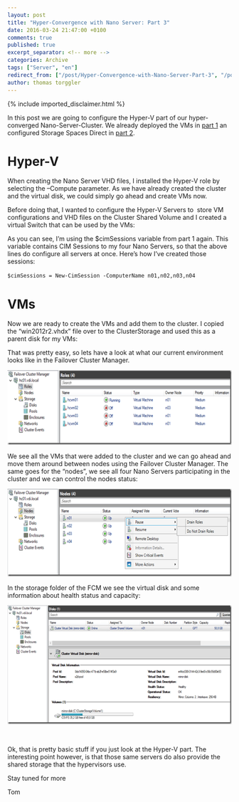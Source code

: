 ```yaml
---
layout: post
title: "Hyper-Convergence with Nano Server: Part 3"
date: 2016-03-24 21:47:00 +0100
comments: true
published: true
excerpt_separator: <!-- more -->
categories: Archive
tags: ["Server", "en"]
redirect_from: ["/post/Hyper-Convergence-with-Nano-Server-Part-3", "/post/hyper-convergence-with-nano-server-part-3"]
author: thomas torggler
---
```

<!-- more -->
{% include imported_disclaimer.html %}
<p>In this post we are going to configure the Hyper-V part of our hyper-converged Nano-Server-Cluster. We already deployed the VMs in <a href="/post/Hyper-Convergence-with-Nano-Server-Part-1.aspx" target="_blank">part 1</a> an configured Storage Spaces Direct in <a href="/post/Hyper-Convergence-with-Nano-Server-Part-2.aspx" target="_blank">part 2</a>.</p> <h1></h1> <h1>Hyper-V</h1> <p>When creating the Nano Server VHD files, I installed the Hyper-V role by selecting the –Compute parameter. As we have already created the cluster and the virtual disk, we could simply go ahead and create VMs now. </p> <p>Before doing that, I wanted to configure the Hyper-V Servers to&nbsp; store VM configurations and VHD files on the Cluster Shared Volume and I created a virtual Switch that can be used by the VMs:</p> <p><script src="https://gist.github.com/tomtorggler/51b9cf64e8509852b60b.js"></script></p> <p>As you can see, I’m using the $cimSessions variable from part 1 again. This variable contains CIM Sessions to my four Nano Servers, so that the above lines do configure all servers at once. Here’s how I’ve created those sessions: </p> <p><code>$cimSessions = New-CimSession -ComputerName n01,n02,n03,n04</code></p> <h1></h1> <h1>VMs</h1> <p>Now we are ready to create the VMs and add them to the cluster. I copied the “win2012r2.vhdx” file over to the ClusterStorage and used this as a parent disk for my VMs: </p> <p><script src="https://gist.github.com/tomtorggler/731a4ebc7233683ff894.js"></script></p> <p>That was pretty easy, so lets have a look at what our current environment looks like in the Failover Cluster Manager.</p> <p><a href="/assets/image_697.png"><img title="image" style="border-left-width: 0px; border-right-width: 0px; background-image: none; border-bottom-width: 0px; padding-top: 0px; padding-left: 0px; display: inline; padding-right: 0px; border-top-width: 0px" border="0" alt="image" src="/assets/image_thumb_695.png" width="644" height="168"></a></p> <p>We see all the VMs that were added to the cluster and we can go ahead and move them around between nodes using the Failover Cluster Manager. The same goes for the “nodes”, we see all four Nano Servers participating in the cluster and we can control the nodes status:</p> <p><a href="/assets/image_699.png"><img title="image" style="border-top: 0px; border-right: 0px; background-image: none; border-bottom: 0px; padding-top: 0px; padding-left: 0px; border-left: 0px; display: inline; padding-right: 0px" border="0" alt="image" src="/assets/image_thumb_697.png" width="644" height="197"></a></p> <p>In the storage folder of the FCM we see the virtual disk and some information about health status and capacity:</p> <p><a href="/assets/image_700.png"><img title="image" style="border-top: 0px; border-right: 0px; background-image: none; border-bottom: 0px; padding-top: 0px; padding-left: 0px; border-left: 0px; display: inline; padding-right: 0px" border="0" alt="image" src="/assets/image_thumb_698.png" width="644" height="267"></a></p>   <p>&nbsp;</p> <p>Ok, that is pretty basic stuff if you just look at the Hyper-V part. The interesting point however, is that those same servers do also provide the shared storage that the hypervisors use.</p> <p>Stay tuned for more </p> <p>Tom</p>
